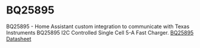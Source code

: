 # BQ25895
BQ25895 - Home Assistant custom integration to communicate with Texas Instruments BQ25895 I2C Controlled Single Cell 5-A Fast Charger. 
[BQ25895 Datasheet]([https://www.waveshare.com/wiki/UPS_HAT](http://www.ti.com/lit/ds/symlink/bq25895.pdf))

